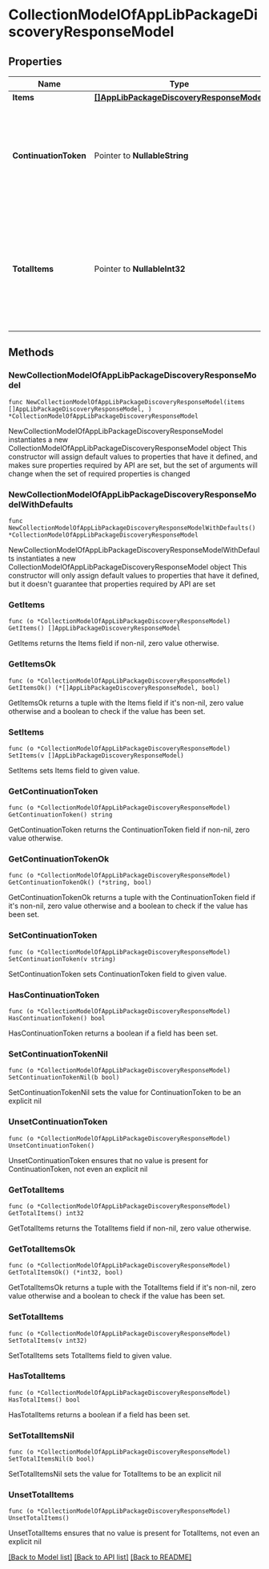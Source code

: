 # CollectionModelOfAppLibPackageDiscoveryResponseModel

## Properties

Name | Type | Description | Notes
------------ | ------------- | ------------- | -------------
**Items** | [**[]AppLibPackageDiscoveryResponseModel**](AppLibPackageDiscoveryResponseModel.md) | List of items. | 
**ContinuationToken** | Pointer to **NullableString** | If present, indicates to the caller that the query was not complete, and they should call the API again specifying the continuation token as a query parameter. | [optional] 
**TotalItems** | Pointer to **NullableInt32** | Indicates the total number of items in the collection, which may be more than the number of Items returned, if there is a ContinuationToken.  Only returned in the response to &#x60;$search&#x60; APIs. | [optional] 

## Methods

### NewCollectionModelOfAppLibPackageDiscoveryResponseModel

`func NewCollectionModelOfAppLibPackageDiscoveryResponseModel(items []AppLibPackageDiscoveryResponseModel, ) *CollectionModelOfAppLibPackageDiscoveryResponseModel`

NewCollectionModelOfAppLibPackageDiscoveryResponseModel instantiates a new CollectionModelOfAppLibPackageDiscoveryResponseModel object
This constructor will assign default values to properties that have it defined,
and makes sure properties required by API are set, but the set of arguments
will change when the set of required properties is changed

### NewCollectionModelOfAppLibPackageDiscoveryResponseModelWithDefaults

`func NewCollectionModelOfAppLibPackageDiscoveryResponseModelWithDefaults() *CollectionModelOfAppLibPackageDiscoveryResponseModel`

NewCollectionModelOfAppLibPackageDiscoveryResponseModelWithDefaults instantiates a new CollectionModelOfAppLibPackageDiscoveryResponseModel object
This constructor will only assign default values to properties that have it defined,
but it doesn't guarantee that properties required by API are set

### GetItems

`func (o *CollectionModelOfAppLibPackageDiscoveryResponseModel) GetItems() []AppLibPackageDiscoveryResponseModel`

GetItems returns the Items field if non-nil, zero value otherwise.

### GetItemsOk

`func (o *CollectionModelOfAppLibPackageDiscoveryResponseModel) GetItemsOk() (*[]AppLibPackageDiscoveryResponseModel, bool)`

GetItemsOk returns a tuple with the Items field if it's non-nil, zero value otherwise
and a boolean to check if the value has been set.

### SetItems

`func (o *CollectionModelOfAppLibPackageDiscoveryResponseModel) SetItems(v []AppLibPackageDiscoveryResponseModel)`

SetItems sets Items field to given value.


### GetContinuationToken

`func (o *CollectionModelOfAppLibPackageDiscoveryResponseModel) GetContinuationToken() string`

GetContinuationToken returns the ContinuationToken field if non-nil, zero value otherwise.

### GetContinuationTokenOk

`func (o *CollectionModelOfAppLibPackageDiscoveryResponseModel) GetContinuationTokenOk() (*string, bool)`

GetContinuationTokenOk returns a tuple with the ContinuationToken field if it's non-nil, zero value otherwise
and a boolean to check if the value has been set.

### SetContinuationToken

`func (o *CollectionModelOfAppLibPackageDiscoveryResponseModel) SetContinuationToken(v string)`

SetContinuationToken sets ContinuationToken field to given value.

### HasContinuationToken

`func (o *CollectionModelOfAppLibPackageDiscoveryResponseModel) HasContinuationToken() bool`

HasContinuationToken returns a boolean if a field has been set.

### SetContinuationTokenNil

`func (o *CollectionModelOfAppLibPackageDiscoveryResponseModel) SetContinuationTokenNil(b bool)`

 SetContinuationTokenNil sets the value for ContinuationToken to be an explicit nil

### UnsetContinuationToken
`func (o *CollectionModelOfAppLibPackageDiscoveryResponseModel) UnsetContinuationToken()`

UnsetContinuationToken ensures that no value is present for ContinuationToken, not even an explicit nil
### GetTotalItems

`func (o *CollectionModelOfAppLibPackageDiscoveryResponseModel) GetTotalItems() int32`

GetTotalItems returns the TotalItems field if non-nil, zero value otherwise.

### GetTotalItemsOk

`func (o *CollectionModelOfAppLibPackageDiscoveryResponseModel) GetTotalItemsOk() (*int32, bool)`

GetTotalItemsOk returns a tuple with the TotalItems field if it's non-nil, zero value otherwise
and a boolean to check if the value has been set.

### SetTotalItems

`func (o *CollectionModelOfAppLibPackageDiscoveryResponseModel) SetTotalItems(v int32)`

SetTotalItems sets TotalItems field to given value.

### HasTotalItems

`func (o *CollectionModelOfAppLibPackageDiscoveryResponseModel) HasTotalItems() bool`

HasTotalItems returns a boolean if a field has been set.

### SetTotalItemsNil

`func (o *CollectionModelOfAppLibPackageDiscoveryResponseModel) SetTotalItemsNil(b bool)`

 SetTotalItemsNil sets the value for TotalItems to be an explicit nil

### UnsetTotalItems
`func (o *CollectionModelOfAppLibPackageDiscoveryResponseModel) UnsetTotalItems()`

UnsetTotalItems ensures that no value is present for TotalItems, not even an explicit nil

[[Back to Model list]](../README.md#documentation-for-models) [[Back to API list]](../README.md#documentation-for-api-endpoints) [[Back to README]](../README.md)


